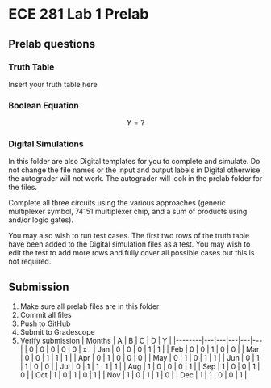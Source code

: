 # ECE 281 Lab 1 Prelab

## Prelab questions

### Truth Table

Insert your truth table here

### Boolean Equation

$$
Y = ?
$$

### Digital Simulations

In this folder are also Digital templates for you to complete and simulate.  Do not change the file names or the input and output labels in Digital otherwise the autograder will not work.  The autograder will look in the prelab folder for the files.

Complete all three circuits using the various approaches (generic multiplexer symbol, 74151 multiplexer chip, and a sum of products using and/or logic gates).

You may also wish to run test cases.  The first two rows of the truth table have been added to the Digital simulation files as a test.  You may wish to edit the test to add more rows and fully cover all possible cases but this is not required.

## Submission

1. Make sure all prelab files are in this folder
2. Commit all files
3. Push to GitHub
4. Submit to Gradescope
5. Verify submission
| Months | A | B | C | D | Y |
|--------|---|---|---|---|---|
| 0      | 0 | 0 | 0 | 0 | x |
| Jan    | 0 | 0 | 0 | 1 | 1 |
| Feb    | 0 | 0 | 1 | 0 | 0 |
| Mar    | 0 | 0 | 1 | 1 | 1 |
| Apr    | 0 | 1 | 0 | 0 | 0 |
| May    | 0 | 1 | 0 | 1 | 1 |
| Jun    | 0 | 1 | 1 | 0 | 0 |
| Jul    | 0 | 1 | 1 | 1 | 1 |
| Aug    | 1 | 0 | 0 | 0 | 1 |
| Sep    | 1 | 0 | 0 | 1 | 0 |
| Oct    | 1 | 0 | 1 | 0 | 1 |
| Nov    | 1 | 0 | 1 | 1 | 0 |
| Dec    | 1 | 1 | 0 | 0 | 1 |
